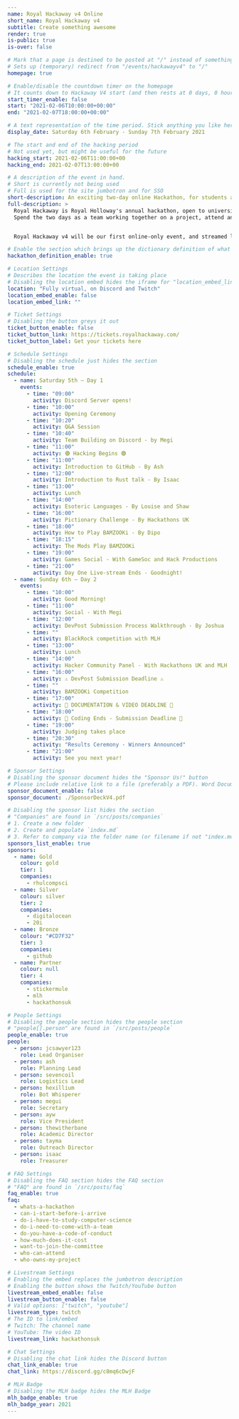 ```yaml
---
name: Royal Hackaway v4 Online
short_name: Royal Hackaway v4
subtitle: Create something awesome
render: true
is-public: true
is-over: false

# Mark that a page is destined to be posted at "/" instead of something like "/events/hackawayv4"
# Sets up (temporary) redirect from "/events/hackawayv4" to "/"
homepage: true

# Enable/disable the countdown timer on the homepage
# It counts down to Hackaway V4 start (and then rests at 0 days, 0 hours, 0 minutes and 0 seconds)
start_timer_enable: false
start: "2021-02-06T10:00:00+00:00"
end: "2021-02-07T18:00:00+00:00"

# A text representation of the time period. Stick anything you like here.
display_date: Saturday 6th February - Sunday 7th February 2021

# The start and end of the hacking period
# Not used yet, but might be useful for the future
hacking_start: 2021-02-06T11:00:00+00
hacking_end: 2021-02-07T13:00:00+00

# A description of the event in hand.
# Short is currently not being used
# Full is used for the site jumbotron and for SSO
short-description: An exciting two-day online Hackathon, for students across the UK or around the world
full-description: >
  Royal Hackaway is Royal Holloway's annual hackathon, open to university students from anywhere around the UK and the world!
  Spend the two days as a team working together on a project, attend any of our workshops or talks, and meet new people virtually!


  Royal Hackaway v4 will be our first online-only event, and streamed live to you.

# Enable the section which brings up the dictionary definition of what a hackathon is
hackathon_definition_enable: true

# Location Settings
# Describes the location the event is taking place
# Disabling the location embed hides the iframe for "location_embed_link"
location: "Fully virtual, on Discord and Twitch"
location_embed_enable: false
location_embed_link: ""

# Ticket Settings
# Disabling the button greys it out
ticket_button_enable: false
ticket_button_link: https://tickets.royalhackaway.com/
ticket_button_label: Get your tickets here

# Schedule Settings
# Disabling the schedule just hides the section
schedule_enable: true
schedule:
  - name: Saturday 5th — Day 1
    events:
      - time: "09:00"
        activity: Discord Server opens!
      - time: "10:00"
        activity: Opening Ceremony
      - time: "10:20"
        activity: Q&A Session
      - time: "10:40"
        activity: Team Building on Discord - by Megi
      - time: "11:00"
        activity: 🟢 Hacking Begins 🟢
      - time: "11:00"
        activity: Introduction to GitHub - By Ash
      - time: "12:00"
        activity: Introduction to Rust talk - By Isaac
      - time: "13:00"
        activity: Lunch
      - time: "14:00"
        activity: Esoteric Languages - By Louise and Shaw
      - time: "16:00"
        activity: Pictionary Challenge - By Hackathons UK
      - time: "18:00"
        activity: How to Play BAMZOOKi - By Dipo
      - time: "18:15"
        activity: The Mods Play BAMZOOKi
      - time: "19:00"
        activity: Games Social - With GameSoc and Hack Productions
      - time: "21:00"
        activity: Day One Live-stream Ends - Goodnight!
  - name: Sunday 6th — Day 2
    events:
      - time: "10:00"
        activity: Good Morning!
      - time: "11:00"
        activity: Social - With Megi
      - time: "12:00"
        activity: DevPost Submission Process Walkthrough - By Joshua
      - time: ""
        activity: BlackRock competition with MLH
      - time: "13:00"
        activity: Lunch
      - time: "14:00"
        activity: Hacker Community Panel - With Hackathons UK and MLH
      - time: "16:00"
        activity: ⚠ DevPost Submission Deadline ⚠
      - time: ""
        activity: BAMZOOKi Competition
      - time: "17:00"
        activity: 📸 DOCUMENTATION & VIDEO DEADLINE 📄
      - time: "18:00"
        activity: 🚨 Coding Ends - Submission Deadline 🚨
      - time: "19:00"
        activity: Judging takes place
      - time: "20:30"
        activity: "Results Ceremony - Winners Announced"
      - time: "21:00"
        activity: See you next year!

# Sponsor Settings
# Disabling the sponsor document hides the "Sponsor Us!" button
# Please include relative link to a file (preferably a PDF). Word Documents are prohibited
sponsor_document_enable: false
sponsor_document: ./SponsorDeckV4.pdf

# Disabling the sponsor list hides the section
# "Companies" are found in `/src/posts/companies`
# 1. Create a new folder
# 2. Create and populate `index.md`
# 3. Refer to company via the folder name (or filename if not "index.md")
sponsors_list_enable: true
sponsors:
  - name: Gold
    colour: gold
    tier: 1
    companies:
      - rhulcompsci
  - name: Silver
    colour: silver
    tier: 2
    companies:
      - digitalocean
      - 20i
  - name: Bronze
    colour: "#CD7F32"
    tier: 3
    companies:
      - github
  - name: Partner
    colour: null
    tier: 4
    companies:
      - stickermule
      - mlh
      - hackathonsuk

# People Settings
# Disabling the people section hides the people section
# "people[].person" are found in `/src/posts/people`
people_enable: true
people:
  - person: jcsawyer123
    role: Lead Organiser
  - person: ash
    role: Planning Lead
  - person: sevencoil
    role: Logistics Lead
  - person: hexillium
    role: Bot Whisperer
  - person: megui
    role: Secretary
  - person: ayw
    role: Vice President
  - person: thewitherbane
    role: Academic Director
  - person: tayma
    role: Outreach Director
  - person: isaac
    role: Treasurer

# FAQ Settings
# Disabling the FAQ section hides the FAQ section
# "FAQ" are found in `/src/posts/faq`
faq_enable: true
faq:
  - whats-a-hackathon
  - can-i-start-before-i-arrive
  - do-i-have-to-study-computer-science
  - do-i-need-to-come-with-a-team
  - do-you-have-a-code-of-conduct
  - how-much-does-it-cost
  - want-to-join-the-committee
  - who-can-attend
  - who-owns-my-project

# Livestream Settings
# Enabling the embed replaces the jumbotron description
# Enabling the button shows the Twitch/YouTube button
livestream_embed_enable: false
livestream_button_enable: false
# Valid options: ["twitch", "youtube"]
livestream_type: twitch
# The ID to link/embed
# Twitch: The channel name
# YouTube: The video ID
livestream_link: hackathonsuk

# Chat Settings
# Disabling the chat link hides the Discord button
chat_link_enable: true
chat_link: https://discord.gg/c8mq6cDwjF

# MLH Badge
# Disabling the MLH badge hides the MLH Badge
mlh_badge_enable: true
mlh_badge_year: 2021
---
```


<!--
  The HTML content is not used as of yet.
  Use it in the future in case you need custom markup somewhere
-->
